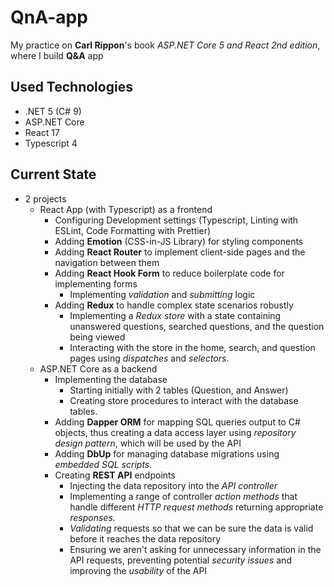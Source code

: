 # QnA-app
My practice on **Carl Rippon**'s book *ASP.NET Core 5 and React 2nd edition*, where I build **Q&amp;A** app 

## Used Technologies
- .NET 5 (C# 9) 
- ASP.NET Core
- React 17
- Typescript 4

## Current State
- 2 projects
  - React App (with Typescript) as a frontend
    - Configuring Development settings (Typescript, Linting with ESLint, Code Formatting with Prettier)
    - Adding **Emotion** (CSS-in-JS Library) for styling components
    - Adding **React Router** to implement client-side pages and the navigation between them
    - Adding **React Hook Form** to reduce boilerplate code for implementing forms
      - Implementing *validation* and *submitting* logic    
    - Adding **Redux** to handle complex state scenarios robustly
      - Implementing a *Redux store* with a state containing unanswered questions, searched questions, and the question being viewed
      - Interacting with the store in the home, search, and question pages using *dispatches* and *selectors*. 
  - ASP.NET Core as a backend
      - Implementing the database
        - Starting initially with 2 tables (Question, and Answer)
        - Creating store procedures to interact with the database tables.
      - Adding **Dapper ORM** for mapping SQL queries output to C# objects, thus creating a data access layer using *repository design pattern*, which will be used by the API
      - Adding **DbUp** for managing database migrations using *embedded SQL scripts*.
      - Creating **REST API** endpoints
        - Injecting the data repository into the *API controller* 
        - Implementing a range of controller *action methods* that handle different *HTTP request methods* returning appropriate *responses*.
        -  *Validating* requests so that we can be sure the data is valid before it reaches the data repository
        - Ensuring we aren't asking for unnecessary information in the API requests,  preventing potential *security issues* and improving the *usability* of the API 

